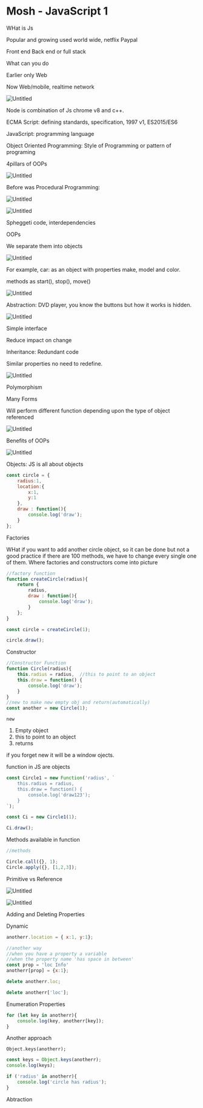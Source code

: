 # Mosh - JavaScript 1

WHat is Js 

Popular and growing used world wide, netflix Paypal 

Front end Back end or full stack 

What can you do 

Earlier only Web 

Now Web/mobile, realtime network 

![Untitled](Mosh%20-%20JavaScript%201%20cb428b714b1447ad994d5016139f307f/Untitled.png)

Node is combination of Js chrome v8 and c++.

ECMA Script: defining standards, specification, 1997 v1, ES2015/ES6

JavaScript: programming language

Object Oriented Programming: Style of Programming or pattern of programing

4pillars of OOPs 

![Untitled](Mosh%20-%20JavaScript%201%20cb428b714b1447ad994d5016139f307f/Untitled%201.png)

Before was Procedural Programming:

![Untitled](Mosh%20-%20JavaScript%201%20cb428b714b1447ad994d5016139f307f/Untitled%202.png)

![Untitled](Mosh%20-%20JavaScript%201%20cb428b714b1447ad994d5016139f307f/Untitled%203.png)

Spheggeti code, interdependencies 

OOPs

We separate them into objects 

![Untitled](Mosh%20-%20JavaScript%201%20cb428b714b1447ad994d5016139f307f/Untitled%204.png)

For example, car: as an object with properties make, model and color.

methods as start(), stop(), move() 

![Untitled](Mosh%20-%20JavaScript%201%20cb428b714b1447ad994d5016139f307f/Untitled%205.png)

Abstraction: DVD player, you know the buttons but how it works is hidden.

![Untitled](Mosh%20-%20JavaScript%201%20cb428b714b1447ad994d5016139f307f/Untitled%206.png)

Simple interface 

Reduce impact on change

Inheritance: Redundant code

Similar properties no need to redefine.

![Untitled](Mosh%20-%20JavaScript%201%20cb428b714b1447ad994d5016139f307f/Untitled%207.png)

Polymorphism

Many Forms

Will perform different function depending upon the type of object referenced

![Untitled](Mosh%20-%20JavaScript%201%20cb428b714b1447ad994d5016139f307f/Untitled%208.png)

Benefits of OOPs

![Untitled](Mosh%20-%20JavaScript%201%20cb428b714b1447ad994d5016139f307f/Untitled%209.png)

Objects: JS is all about objects

```jsx
const circle = {
    radius:1,
    location:{
        x:1,
        y:1
    },
    draw : function(){
        console.log('draw');
    }
};
```

Factories 

WHat if you want to add another circle object, so it can be done but not a good practice if there are 100 methods, we have to change every single one of them. Where factories and constructors come into picture

 

```jsx
//factory function
function createCircle(radius){
    return {
        radius,
        draw : function(){
            console.log('draw');
        }
    };
}

const circle = createCircle(1);

circle.draw();
```

Constructor

```jsx
//Constructor Function
function Circle(radius){
    this.radius = radius,  //this to point to an object
    this.draw = function() {
        console.log('draw');
    }
}
//new to make new empty obj and return(automatically) 
const another = new Circle(1);
```

`new`

1. Empty object 
2. this to point to an object
3. returns 

if you forget new it will be a window ojects.

function in JS are objects

```jsx
const Circle1 = new Function('radius', `
    this.radius = radius,
    this.draw = function() {
        console.log('draw123');
    }
`);

const Ci = new Circle1(1);

Ci.draw();
```

Methods available in function 

```jsx
//methods

Circle.call({}, 1);
Circle.apply({}, [1,2,3]);
```

Primitive vs Reference

![Untitled](Mosh%20-%20JavaScript%201%20cb428b714b1447ad994d5016139f307f/Untitled%2010.png)

![Untitled](Mosh%20-%20JavaScript%201%20cb428b714b1447ad994d5016139f307f/Untitled%2011.png)

Adding and Deleting Properties

Dynamic 

```jsx
anotherr.location = { x:1, y:1};

//another way
//when you have a property a variable
//when the property name 'has space in between'
const prop = 'loc Info'
anotherr[prop] = {x:1};
```

```jsx
delete anotherr.loc;

delete anotherr['loc'];
```

Enumeration Properties 

```jsx
for (let key in anotherr){
    console.log(key, anotherr[key]);
}
```

Another approach

`Object.keys(anotherr);`

```jsx
const keys = Object.keys(anotherr);
console.log(keys);
```

```jsx
if ('radius' in anotherr){
    console.log('circle has radius');
}
```

Abtraction